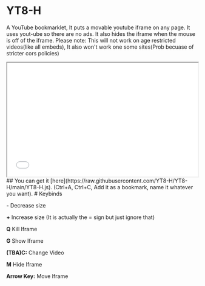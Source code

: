 # YT8-H
A YouTube bookmarklet, It puts a movable youtube iframe on any page.
It uses yout-ube so there are no ads.
It also hides the iframe when the mouse is off of the iframe.
Please note: This will not work on age restricted videos(like all embeds), It also won't work one some sites(Prob becuase of stricter cors policies)
<iframe
  src="/demos/index.html"
  style="width:100%; height:300px;"
></iframe>
## You can get it [here](https://raw.githubusercontent.com/YT8-H/YT8-H/main/YT8-H.js). (Ctrl+A, Ctrl+C, Add it as a bookmark, name it whatever you want).
# Keybinds

**-** Decrease size <br />  

**+** Increase size (It is actually the = sign but just ignore that) <br />

**Q** Kill Iframe <br />  

**G** Show Iframe <br />  

**(TBA)C:** Change Video <br />  

**M** Hide Iframe <br />  

**Arrow Key:** Move Iframe <br />  

